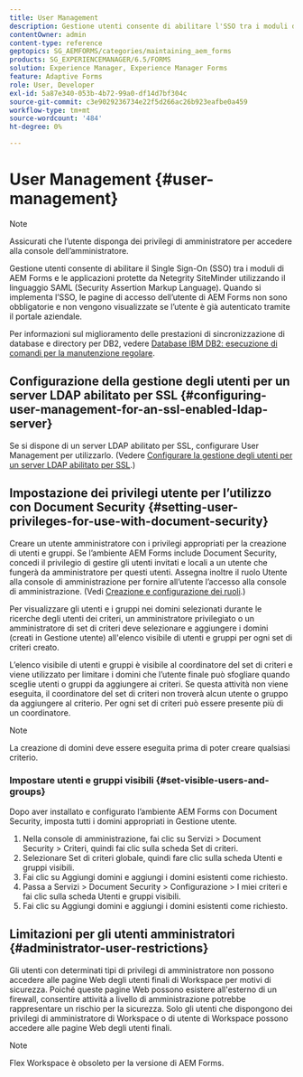 ```yaml
---
title: User Management
description: Gestione utenti consente di abilitare l'SSO tra i moduli di AEM Forms e le applicazioni protette da Netegrity SiteMinder utilizzando SAML. Questo documento fornisce ulteriori informazioni sulla gestione degli utenti.
contentOwner: admin
content-type: reference
geptopics: SG_AEMFORMS/categories/maintaining_aem_forms
products: SG_EXPERIENCEMANAGER/6.5/FORMS
solution: Experience Manager, Experience Manager Forms
feature: Adaptive Forms
role: User, Developer
exl-id: 5a87e340-053b-4b72-99a0-df14d7bf304c
source-git-commit: c3e9029236734e22f5d266ac26b923eafbe0a459
workflow-type: tm+mt
source-wordcount: '484'
ht-degree: 0%

---
```


# User Management {#user-management}

>[!NOTE]
> 
> Assicurati che l’utente disponga dei privilegi di amministratore per accedere alla console dell’amministratore.

Gestione utenti consente di abilitare il Single Sign-On (SSO) tra i moduli di AEM Forms e le applicazioni protette da Netegrity SiteMinder utilizzando il linguaggio SAML (Security Assertion Markup Language). Quando si implementa l’SSO, le pagine di accesso dell’utente di AEM Forms non sono obbligatorie e non vengono visualizzate se l’utente è già autenticato tramite il portale aziendale.

Per informazioni sul miglioramento delle prestazioni di sincronizzazione di database e directory per DB2, vedere [Database IBM DB2: esecuzione di comandi per la manutenzione regolare](/help/forms/using/admin-help/ibm-db2-database-running-commands.md#ibm-db2-database-running-commands-for-regular-maintenance).

## Configurazione della gestione degli utenti per un server LDAP abilitato per SSL {#configuring-user-management-for-an-ssl-enabled-ldap-server}

Se si dispone di un server LDAP abilitato per SSL, configurare User Management per utilizzarlo. (Vedere [Configurare la gestione degli utenti per un server LDAP abilitato per SSL](/help/forms/using/admin-help/configure-user-management-ssl-enabled.md#configure-user-management-for-an-ssl-enabled-ldap-server).)

## Impostazione dei privilegi utente per l’utilizzo con Document Security {#setting-user-privileges-for-use-with-document-security}

Creare un utente amministratore con i privilegi appropriati per la creazione di utenti e gruppi. Se l’ambiente AEM Forms include Document Security, concedi il privilegio di gestire gli utenti invitati e locali a un utente che fungerà da amministratore per questi utenti. Assegna inoltre il ruolo Utente alla console di amministrazione per fornire all’utente l’accesso alla console di amministrazione. (Vedi [Creazione e configurazione dei ruoli](/help/forms/using/admin-help/creating-configuring-roles.md#creating-and-configuring-roles).)

Per visualizzare gli utenti e i gruppi nei domini selezionati durante le ricerche degli utenti dei criteri, un amministratore privilegiato o un amministratore di set di criteri deve selezionare e aggiungere i domini (creati in Gestione utente) all&#39;elenco visibile di utenti e gruppi per ogni set di criteri creato.

L’elenco visibile di utenti e gruppi è visibile al coordinatore del set di criteri e viene utilizzato per limitare i domini che l’utente finale può sfogliare quando sceglie utenti o gruppi da aggiungere ai criteri. Se questa attività non viene eseguita, il coordinatore del set di criteri non troverà alcun utente o gruppo da aggiungere al criterio. Per ogni set di criteri può essere presente più di un coordinatore.

>[!NOTE]
>
>La creazione di domini deve essere eseguita prima di poter creare qualsiasi criterio.

### Impostare utenti e gruppi visibili {#set-visible-users-and-groups}

Dopo aver installato e configurato l’ambiente AEM Forms con Document Security, imposta tutti i domini appropriati in Gestione utente.

1. Nella console di amministrazione, fai clic su Servizi > Document Security > Criteri, quindi fai clic sulla scheda Set di criteri.
1. Selezionare Set di criteri globale, quindi fare clic sulla scheda Utenti e gruppi visibili.
1. Fai clic su Aggiungi domini e aggiungi i domini esistenti come richiesto.
1. Passa a Servizi > Document Security > Configurazione > I miei criteri e fai clic sulla scheda Utenti e gruppi visibili.
1. Fai clic su Aggiungi domini e aggiungi i domini esistenti come richiesto.

## Limitazioni per gli utenti amministratori {#administrator-user-restrictions}

Gli utenti con determinati tipi di privilegi di amministratore non possono accedere alle pagine Web degli utenti finali di Workspace per motivi di sicurezza. Poiché queste pagine Web possono esistere all&#39;esterno di un firewall, consentire attività a livello di amministrazione potrebbe rappresentare un rischio per la sicurezza. Solo gli utenti che dispongono dei privilegi di amministratore di Workspace o di utente di Workspace possono accedere alle pagine Web degli utenti finali.

>[!NOTE]
>
>Flex Workspace è obsoleto per la versione di AEM Forms.
